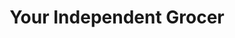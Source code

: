 ---
title: "Your Independent Grocer"
url: /little-current/your-independent-grocer/
shop: supermarket
---